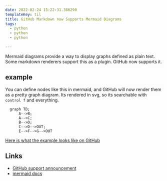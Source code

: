 ```yaml
---
date: 2022-02-24 15:22:31.386290
templateKey: til
title: GitHub Markdown now Supports Mermaid Diagrams
tags:
  - python
  - python
  - python

---
```


Mermaid diagrams provide a way to display graphs defined as plain text.
Some markdown renderers support this as a plugin.  GitHub now supports
it.

## example

You can define nodes like this in mermaid, and GitHub will now render
them as a pretty graph diagram.  Its rendered in svg, so its searchable
with `control f` and everything.

```mermaid
  graph TD;
      A-->B;
      A-->C;
      B-->D;
      C-->D-->OUT;
      E-->F-->G-->OUT
```

[Here is what the example looks like on
GitHub](https://images.waylonwalker.com/example-gh-mermaid.png)

## Links

* [GitHub support announcement](https://github.blog/2022-02-14-include-diagrams-markdown-files-mermaid/)
* [mermaid docs](https://mermaid-js.github.io/mermaid/#/)

